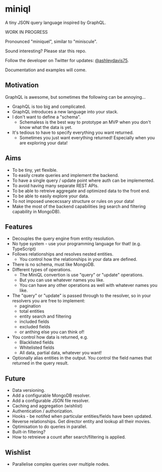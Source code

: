 # miniql

A tiny JSON query language inspired by GraphQL.

WORK IN PROGRESS

Pronounced "miniquel", similar to "miniscule".

Sound interesting? Please star this repo.

Follow the developer on Twitter for updates: [@ashleydavis75](https://twitter.com/ashleydavis75).

Documentation and examples will come.


## Motivation

GraphQL is awesome, but sometimes the following can be annoying...

- GraphQL is too big and complicated.
- GraphQL introduces a new language into your stack.
- I don't want to define a "schema". 
    - Schemaless is the best way to prototype an MVP when you don't know what the data is yet.
- It's tedious to have to specify everything you want returned.
    - Sometimes you just want everything returned! Especially when you are exploring your data!

## Aims

- To be tiny, yet flexible.
- To easily create queries and implement the backend.
- To have a single query / update point where auth can be implemented.
- To avoid having many separate REST APIs.
- To be able to retreive aggregate and optimized data to the front end.
- To be able to easily explore your data.
- To not imposed unececssary structure or rules on your data!
- Make the most of the backend capabilities (eg search and filtering capability in MongoDB).

## Features

- Decouples the query engine from entity resolution.
- No type system - use your programming language for that! (e.g. TypeScript)
- Follows relationships and resolves nested entities.
    - You control how the relationships in your data are defined.
- There is no schema, must like MongoDB.
- Different types of operations.
    - The MiniQL convertion is use "query" or "update" operations.
    - But you can use whatever names you like.
    - You can have any other operations as well with whatever names you like.
- The "query" or "update" is passed through to the resolver, so in your resolvers you are free to implement:
    - pagination
    - total entities
    - entity search and filtering
    - included fields
    - excluded fields
    - or anthing else you can think of!
- You control how data is returned, e.g.
    - Blacklisted fields
    - Whitelisted fields
    - All data, partial data, whatever you want!
- Optionally alias entities in the output. You control the field names that returned in the query result.

## Future

- Data versioning.
- Add a configurable MongoDB resolver.
- Add a configurable JSON file resolver.
- Caching and aggregation (wishlist)
- Authentication / authorization.
- Hooks - be notifed when particular entities/fields have been updated.
- Reverse relationships. Get director entity and lookup all their movies.
- Optimisation to do queries in parallel.
- Built-in filtering?
- How to retreieve a count after search/filtering is applied.

## Wishlist

- Parallelise complex queries over multiple nodes.